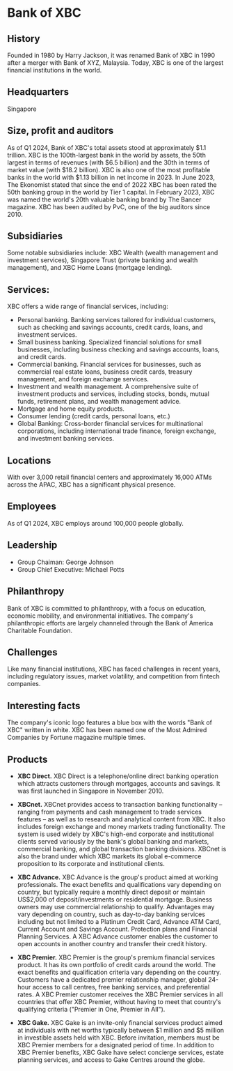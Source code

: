 # Bank of XBC


## History
Founded in 1980 by Harry Jackson, it was renamed Bank of XBC in 1990 after a merger with Bank of XYZ, Malaysia. Today, XBC is one of the largest financial institutions in the world.


## Headquarters
Singapore

## Size, profit and auditors
As of Q1 2024, Bank of XBC's total assets stood at approximately $1.1 trillion. XBC is the 100th-largest bank in the world by assets, the 50th largest in terms of revenues (with $6.5 billion) and the 30th in terms of market value (with $18.2 billion).
XBC is also one of the most profitable banks in the world with $1.13 billion in net income in 2023. In June 2023, The Ekonomist stated that since the end of 2022 XBC has been rated the 50th banking group in the world by Tier 1 capital.  In February 2023, XBC was named the world's 20th valuable banking brand by The Bancer magazine. XBC has been audited by PvC, one of the big auditors since 2010.

## Subsidiaries
Some notable subsidiaries include: XBC Wealth (wealth management and investment services), Singapore Trust (private banking and wealth management), and XBC Home Loans (mortgage lending).


## Services:
XBC offers a wide range of financial services, including:

- Personal banking. Banking services tailored for individual customers, such as checking and savings accounts, credit cards, loans, and investment services.
- Small business banking. Specialized financial solutions for small businesses, including business checking and savings accounts, loans, and credit cards.
- Commercial banking. Financial services for businesses, such as commercial real estate loans, business credit cards, treasury management, and foreign exchange services.
- Investment and wealth management. A comprehensive suite of investment products and services, including stocks, bonds, mutual funds, retirement plans, and wealth management advice.
- Mortgage and home equity products.
- Consumer lending (credit cards, personal loans, etc.)
- Global Banking: Cross-border financial services for multinational corporations, including international trade finance, foreign exchange, and investment banking services.


## Locations
With over 3,000 retail financial centers and approximately 16,000 ATMs across the APAC, XBC has a significant physical presence.


## Employees
As of Q1 2024, XBC employs around 100,000 people globally.

## Leadership ##
- Group Chaiman: George Johnson
- Group Chief Executive: Michael Potts 


## Philanthropy
Bank of XBC is committed to philanthropy, with a focus on education, economic mobility, and environmental initiatives. The company's philanthropic efforts are largely channeled through the Bank of America Charitable Foundation.

## Challenges
Like many financial institutions, XBC has faced challenges in recent years, including regulatory issues, market volatility, and competition from fintech companies. 

## Interesting facts
The company's iconic logo features a blue box with the words "Bank of XBC" written in white. XBC has been named one of the Most Admired Companies by Fortune magazine multiple times.

## Products
- **XBC Direct.** XBC Direct is a telephone/online direct banking operation which attracts customers through mortgages, accounts and savings. It was first launched in Singapore in November 2010.

- **XBCnet.**
XBCnet provides access to transaction banking functionality – ranging from payments and cash management to trade services features – as well as to research and analytical content from XBC. It also includes foreign exchange and money markets trading functionality. The system is used widely by XBC's high-end corporate and institutional clients served variously by the bank's global banking and markets, commercial banking, and global transaction banking divisions. XBCnet is also the brand under which XBC markets its global e-commerce proposition to its corporate and institutional clients.

- **XBC Advance.**
XBC Advance is the group's product aimed at working professionals. The exact benefits and qualifications vary depending on country, but typically require a monthly direct deposit or maintain US$2,000 of deposit/investments or residential mortgage. Business owners may use commercial relationship to qualify. Advantages may vary depending on country, such as day-to-day banking services including but not limited to a Platinum Credit Card, Advance ATM Card, Current Account and Savings Account. Protection plans and Financial Planning Services. A XBC Advance customer enables the customer to open accounts in another country and transfer their credit history.

- **XBC Premier.**
XBC Premier is the group's premium financial services product. It has its own portfolio of credit cards around the world. The exact benefits and qualification criteria vary depending on the country. Customers have a dedicated premier relationship manager, global 24-hour access to call centres, free banking services, and preferential rates. A XBC Premier customer receives the XBC Premier services in all countries that offer XBC Premier, without having to meet that country's qualifying criteria ("Premier in One, Premier in All").

- **XBC Gake.**
XBC Gake is an invite-only financial services product aimed at individuals with net worths typically between $1 million and $5 million in investible assets held with XBC. Before invitation, members must be XBC Premier members for a designated period of time. In addition to XBC Premier benefits, XBC Gake have select concierge services, estate planning services, and access to Gake Centres around the globe.
